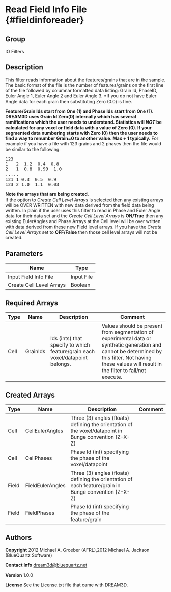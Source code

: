Read Field Info File {#fieldinforeader}
======
## Group ##
IO Filters

## Description ##
This filter reads information about the features/grains that are in the sample. The
 basic format of the file is the number of features/grains on the first line of the file followed by
 columnar formatted data listing: Grain Id, PhaseID, Euler Angle 1, Euler Angle 2 and Euler Angle 3.
 *If you do not have Euler Angle data for each grain then substituting Zero (0.0) is fine.<br/>

__Feature/Grain Ids start from One (1) and Phase Ids start from One (1).
DREAM3D uses Grain Id Zero(0) internally which has several ramifications which the user needs to understand. Statistics
will _NOT_ be calculated for any voxel or field data with a value of Zero (0). If your segmented data numbering
starts with Zero (0) then the user needs to find a way to renumber Grain=0 to another value. Max + 1 typically.__
For example if you have a file with 123 grains and 2 phases then the file would be similar to the following: 
<pre>
123
1   2  1.2  0.4  0.8
2   1  0.8  0.99  1.0
.....
121 1 0.3  0.5  0.9
123 2 1.0  1.1  0.03
</pre>
__Note the arrays that are being created__. <br>
If the option to _Create Cell Level Arrays_ is selected then any existing
 arrays will be OVER WRITTEN with new data derived from the field data being written. In plain if the user uses this filter
 to read in Phase and Euler Angle data for their data set and the _Create Cell Level Arrays_ is __ON/True__ then
 any existing EulerAngles and Phase Arrays at the Cell level will be over written with data derived from these new Field
 level arrays. If you have the _Create Cell Level Arrays_ set to __OFF/False__ then those cell level arrays will
 not be created.


## Parameters ##

| Name | Type |
|------|------|
| Input Field Info File | Input File |
| Create Cell Level Arrays | Boolean |

## Required Arrays ##

| Type | Name | Description | Comment |
|------|------|-------------|---------|
| Cell | GrainIds | Ids (ints) that specify to which feature/grain each voxel/datapoint belongs. | Values should be present from segmentation of experimental data or synthetic generation and cannot be determined by this filter. Not having these values will result in the filter to fail/not execute. |

## Created Arrays ##

| Type | Name | Description | Comment |
|------|------|-------------|---------|
| Cell | CellEulerAngles | Three (3) angles (floats) defining the orientation of the voxel/datapoint in Bunge convention (Z-X-Z) |  |
| Cell | CellPhases | Phase Id (int) specifying the phase of the voxel/datapoint |  |
| Field | FieldEulerAngles | Three (3) angles (floats) defining the orientation of each feature/grain in Bunge convention (Z-X-Z) |  |
| Field | FieldPhases | Phase Id (int) specifying the phase of the feature/grain |  |

## Authors ##

**Copyright** 2012 Michael A. Groeber (AFRL),2012 Michael A. Jackson (BlueQuartz Software)

**Contact Info** dream3d@bluequartz.net

**Version** 1.0.0

**License**  See the License.txt file that came with DREAM3D.




